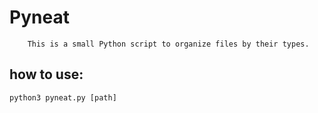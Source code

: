 # Pyneat
        This is a small Python script to organize files by their types.
## how to use:
	python3 pyneat.py [path]
